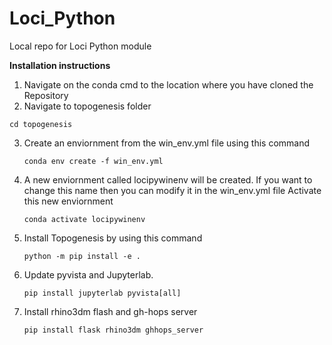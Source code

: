 # Loci_Python
Local repo for Loci Python module 

**Installation instructions** 

1. Navigate on the conda cmd to the location where you have cloned the Repository
2. Navigate to topogenesis folder 

``` 
cd topogenesis
```
3. Create an enviornment from the win_env.yml file using this command
   ```
   conda env create -f win_env.yml
   ```
4. A new enviornment called locipywinenv will be created. If you want to change this name then you can modify it in the win_env.yml  file
   Activate this new enviornment
   ```
   conda activate locipywinenv
   ```
5. Install Topogenesis by using this command
      ```
   python -m pip install -e .
   ```
6. Update pyvista and Jupyterlab. 
      ```
   pip install jupyterlab pyvista[all]
   ```
5. Install rhino3dm flash and gh-hops server
      ```
   pip install flask rhino3dm ghhops_server
   ```
